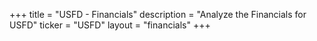 +++
title = "USFD - Financials"
description = "Analyze the Financials for USFD"
ticker = "USFD"
layout = "financials"
+++

